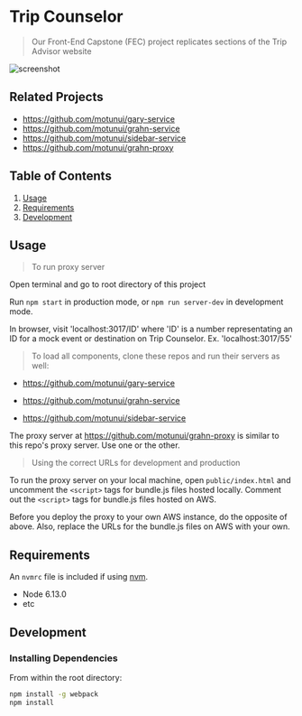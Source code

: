 # Trip Counselor

> Our Front-End Capstone (FEC) project replicates sections of the Trip Advisor website

![screenshot](https://github.com/motunui/gary-proxy/blob/master/2019-02-23%2017.03.58.gif)

## Related Projects

  - https://github.com/motunui/gary-service
  - https://github.com/motunui/grahn-service
  - https://github.com/motunui/sidebar-service
  - https://github.com/motunui/grahn-proxy

## Table of Contents

1. [Usage](#Usage)
1. [Requirements](#requirements)
1. [Development](#development)

## Usage

> To run proxy server

Open terminal and go to root directory of this project

Run `npm start` in production mode, or `npm run server-dev` in development mode.

In browser, visit 'localhost:3017/ID' where 'ID' is a number representating an ID for a mock event or destination on Trip Counselor. Ex. 'localhost:3017/55'

> To load all components, clone these repos and run their servers as well:

  - https://github.com/motunui/gary-service

  - https://github.com/motunui/grahn-service

  - https://github.com/motunui/sidebar-service

The proxy server at https://github.com/motunui/grahn-proxy is similar to this repo's proxy server. Use one or the other.

> Using the correct URLs for development and production

To run the proxy server on your local machine, open `public/index.html` and uncomment the `<script>` tags for bundle.js files hosted locally. Comment out the `<script>` tags for bundle.js files hosted on AWS.

Before you deploy the proxy to your own AWS instance, do the opposite of above. Also, replace the URLs for the bundle.js files on AWS with your own.

## Requirements

An `nvmrc` file is included if using [nvm](https://github.com/creationix/nvm).

- Node 6.13.0
- etc

## Development

### Installing Dependencies

From within the root directory:

```sh
npm install -g webpack
npm install
```
